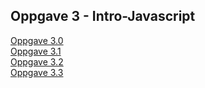 ## Oppgave 3 - Intro-Javascript

[Oppgave 3.0](Oppgave_00)  
[Oppgave 3.1](Oppgave_01)  
[Oppgave 3.2](Oppgave_02)  
[Oppgave 3.3](Oppgave_03)  
